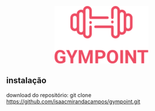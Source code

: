 <p align="center" >
  <img src="https://github.com/isaacmirandacampos/gympoint/blob/master/.github/gympoint.png" width="250" >
</p>

## instalação

download do repositório:
git clone https://github.com/isaacmirandacampos/gympoint.git
